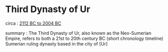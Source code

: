 # Third Dynasty of Ur
  
circa 
: [2112 BC to 2004 BC](date:-2112/-2004)	

summary
: The Third Dynasty of Ur, also known as the Neo-Sumerian Empire, refers to both a 21st to 20th century BC (short chronology timeline) Sumerian ruling dynasty based in the city of [Ur]

